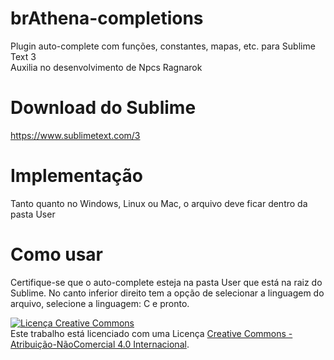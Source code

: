 # brAthena-completions
Plugin auto-complete com funções, constantes, mapas, etc. para Sublime Text 3<br />
Auxilia no desenvolvimento de Npcs Ragnarok

# Download do Sublime
https://www.sublimetext.com/3

# Implementação
Tanto quanto no Windows, Linux ou Mac, o arquivo deve ficar dentro da pasta User

# Como usar
Certifique-se que o auto-complete esteja na pasta User que está na raiz do Sublime. No canto inferior direito tem a opção de selecionar a linguagem do arquivo, selecione a linguagem: C e pronto.

<a rel="license" href="http://creativecommons.org/licenses/by-nc/4.0/"><img alt="Licença Creative Commons" style="border-width:0" src="https://i.creativecommons.org/l/by-nc/4.0/88x31.png" /></a><br />Este trabalho está licenciado com uma Licença <a rel="license" href="http://creativecommons.org/licenses/by-nc/4.0/">Creative Commons - Atribuição-NãoComercial 4.0 Internacional</a>.
